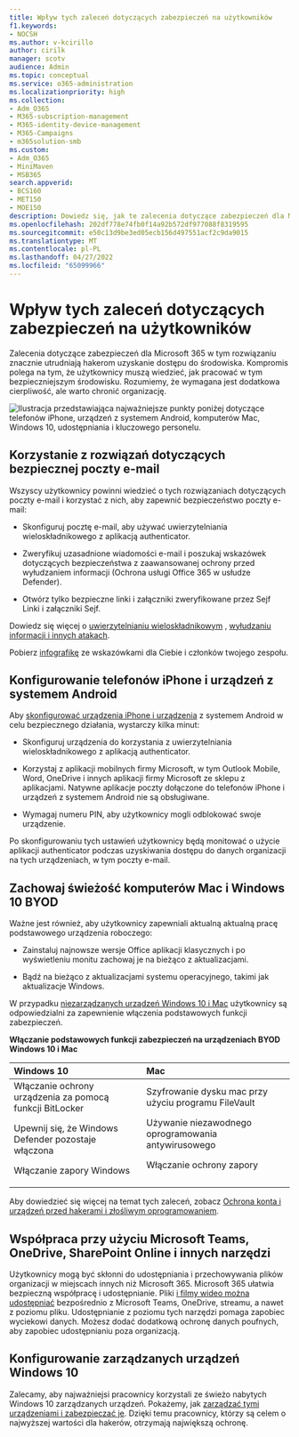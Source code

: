 ```yaml
---
title: Wpływ tych zaleceń dotyczących zabezpieczeń na użytkowników
f1.keywords:
- NOCSH
ms.author: v-kcirillo
author: cirilk
manager: scotv
audience: Admin
ms.topic: conceptual
ms.service: o365-administration
ms.localizationpriority: high
ms.collection:
- Adm_O365
- M365-subscription-management
- M365-identity-device-management
- M365-Campaigns
- m365solution-smb
ms.custom:
- Adm_O365
- MiniMaven
- MSB365
search.appverid:
- BCS160
- MET150
- MOE150
description: Dowiedz się, jak te zalecenia dotyczące zabezpieczeń dla Microsoft 365 Business Premium wpływają na użytkowników i chronią dane.
ms.openlocfilehash: 202df778e74fb0f14a92b572df977088f8319595
ms.sourcegitcommit: e50c13d9be3ed05ecb156d497551acf2c9da9015
ms.translationtype: MT
ms.contentlocale: pl-PL
ms.lasthandoff: 04/27/2022
ms.locfileid: "65099966"
---
```

# <a name="how-these-security-recommendations-affect-your-users"></a>Wpływ tych zaleceń dotyczących zabezpieczeń na użytkowników

Zalecenia dotyczące zabezpieczeń dla Microsoft 365 w tym rozwiązaniu znacznie utrudniają hakerom uzyskanie dostępu do środowiska. Kompromis polega na tym, że użytkownicy muszą wiedzieć, jak pracować w tym bezpieczniejszym środowisku. Rozumiemy, że wymagana jest dodatkowa cierpliwość, ale warto chronić organizację.

![Ilustracja przedstawiająca najważniejsze punkty poniżej dotyczące telefonów iPhone, urządzeń z systemem Android, komputerów Mac, Windows 10, udostępniania i kluczowego personelu.](../media/M365-democracy-Users_900px.png)

## <a name="use-secure-email-practices"></a>Korzystanie z rozwiązań dotyczących bezpiecznej poczty e-mail

Wszyscy użytkownicy powinni wiedzieć o tych rozwiązaniach dotyczących poczty e-mail i korzystać z nich, aby zapewnić bezpieczeństwo poczty e-mail:

- Skonfiguruj pocztę e-mail, aby używać uwierzytelniania wieloskładnikowego z aplikacją authenticator.

- Zweryfikuj uzasadnione wiadomości e-mail i poszukaj wskazówek dotyczących bezpieczeństwa z zaawansowanej ochrony przed wyłudzaniem informacji (Ochrona usługi Office 365 w usłudze Defender).

- Otwórz tylko bezpieczne linki i załączniki zweryfikowane przez Sejf Linki i załączniki Sejf.

Dowiedz się więcej o [uwierzytelnianiu wieloskładnikowym](m365bp-multifactor-authentication.md) , [wyłudzaniu informacji i innych atakach](avoid-phishing-and-attacks.md).

Pobierz [infografikę](m365-campaigns-protect-campaign-infographic.md) ze wskazówkami dla Ciebie i członków twojego zespołu.

## <a name="set-up-iphones-and-android-devices"></a>Konfigurowanie telefonów iPhone i urządzeń z systemem Android

Aby [skonfigurować urządzenia iPhone i urządzenia](../business/set-up-mobile-devices.md) z systemem Android w celu bezpiecznego działania, wystarczy kilka minut:

- Skonfiguruj urządzenia do korzystania z uwierzytelniania wieloskładnikowego z aplikacją authenticator.

- Korzystaj z aplikacji mobilnych firmy Microsoft, w tym Outlook Mobile, Word, OneDrive i innych aplikacji firmy Microsoft ze sklepu z aplikacjami. Natywne aplikacje poczty dołączone do telefonów iPhone i urządzeń z systemem Android nie są obsługiwane. 

- Wymagaj numeru PIN, aby użytkownicy mogli odblokować swoje urządzenie.

Po skonfigurowaniu tych ustawień użytkownicy będą monitować o użycie aplikacji authenticator podczas uzyskiwania dostępu do danych organizacji na tych urządzeniach, w tym poczty e-mail.

## <a name="keep-byod-macs-and-windows-10-pcs-fresh"></a>Zachowaj świeżość komputerów Mac i Windows 10 BYOD

Ważne jest również, aby użytkownicy zapewniali aktualną aktualną pracę podstawowego urządzenia roboczego:

- Zainstaluj najnowsze wersje Office aplikacji klasycznych i po wyświetleniu monitu zachowaj je na bieżąco z aktualizacjami.

- Bądź na bieżąco z aktualizacjami systemu operacyjnego, takimi jak aktualizacje Windows.

W przypadku [niezarządzanych urządzeń Windows 10 i Mac](m365bp-protect-pcs-macs.md) użytkownicy są odpowiedzialni za zapewnienie włączenia podstawowych funkcji zabezpieczeń.

**Włączanie podstawowych funkcji zabezpieczeń na urządzeniach BYOD Windows 10 i Mac**

|**Windows 10**|**Mac**|
|:-----|:------|
|Włączanie ochrony urządzenia za pomocą funkcji BitLocker<p><p> Upewnij się, że Windows Defender pozostaje włączona <p>Włączanie zapory Windows| Szyfrowanie dysku mac przy użyciu programu FileVault <p><p>Używanie niezawodnego oprogramowania antywirusowego <p>Włączanie ochrony zapory|

Aby dowiedzieć się więcej na temat tych zaleceń, zobacz [Ochrona konta i urządzeń przed hakerami i złośliwym oprogramowaniem](https://support.office.com/article/Protect-your-account-and-devices-from-hackers-and-malware-066d6216-a56b-4f90-9af3-b3a1e9a327d6#ID0EAABAAA=Windows_10).

## <a name="collaborate-using-microsoft-teams-onedrive-sharepoint-online-and-other-tools"></a>Współpraca przy użyciu Microsoft Teams, OneDrive, SharePoint Online i innych narzędzi

Użytkownicy mogą być skłonni do udostępniania i przechowywania plików organizacji w miejscach innych niż Microsoft 365. Microsoft 365 ułatwia bezpieczną współpracę i udostępnianie. Pliki [i filmy wideo można udostępniać](share-files-and-videos.md) bezpośrednio z Microsoft Teams, OneDrive, streamu, a nawet z poziomu pliku. Udostępnianie z poziomu tych narzędzi pomaga zapobiec wyciekowi danych. Możesz dodać dodatkową ochronę danych poufnych, aby zapobiec udostępnianiu poza organizacją.

## <a name="set-up-managed-windows-10-devices"></a>Konfigurowanie zarządzanych urządzeń Windows 10

Zalecamy, aby najważniejsi pracownicy korzystali ze świeżo nabytych Windows 10 zarządzanych urządzeń. Pokażemy, jak [zarządzać tymi urządzeniami i zabezpieczać je](../business/set-up-windows-devices.md?toc=/microsoft-365/campaigns/toc.json). Dzięki temu pracownicy, którzy są celem o najwyższej wartości dla hakerów, otrzymają największą ochronę.
